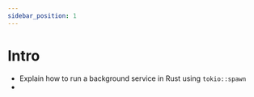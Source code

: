 ```yaml
---
sidebar_position: 1
---
```


# Intro

- Explain how to run a background service in Rust using `tokio::spawn`
- 